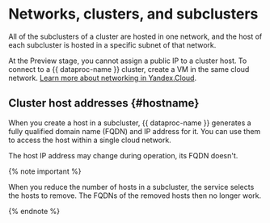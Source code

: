 # Networks, clusters, and subclusters

All of the subclusters of a cluster are hosted in one network, and the host of each subcluster is hosted in a specific subnet of that network.

At the Preview stage, you cannot assign a public IP to a cluster host. To connect to a {{ dataproc-name }} cluster, create a VM in the same cloud network. [Learn more about networking in Yandex.Cloud](../../vpc/).

## Cluster host addresses {#hostname}

When you create a host in a subcluster, {{ dataproc-name }} generates a fully qualified domain name (FQDN) and IP address for it. You can use them to access the host within a single cloud network.

The host IP address may change during operation, its FQDN doesn't.

{% note important %}

When you reduce the number of hosts in a subcluster, the service selects the hosts to remove. The FQDNs of the removed hosts then no longer work.

{% endnote %}

